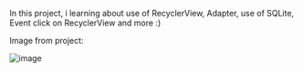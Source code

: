 
In this project, i learning about use of RecyclerView, Adapter, use of SQLite, Event click on RecyclerView and more :)

Image from project:

![image](https://user-images.githubusercontent.com/72364037/177451597-d27025c8-6f04-4fa4-8075-8ea36abc9310.png)
